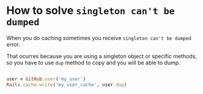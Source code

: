 # How to solve `singleton can't be dumped`

When you do caching sometimes you receive `singleton can't be dumped` error.

That ocurres because you are using a singleton object or specific methods,
so you have to use `dup` method to copy and you will be able to dump.

```ruby

user = GitHub.user('my_user')
Rails.cache.write('my_user_cache', user.dup)

```
